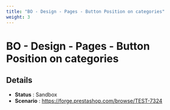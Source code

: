 ```yaml
---
title: "BO - Design - Pages - Button Position on categories"
weight: 3
---
```


# BO - Design - Pages - Button Position on categories
## Details
* **Status** : Sandbox
* **Scenario** : https://forge.prestashop.com/browse/TEST-7324

